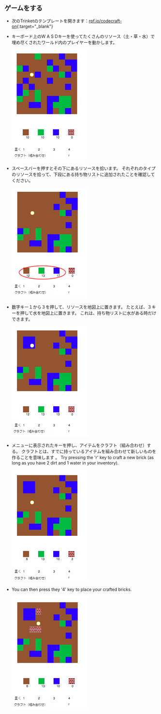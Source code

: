 ## ゲームをする

+ 次のTrinketのテンプレートを開きます：[rpf.io/codecraft-on](http://rpf.io/codecraft-on){:target="_blank"}

+ キーボード上のW A S Dキーを使ってたくさんのリソース（土・草・水）で埋め尽くされたワールド内のプレイヤーを動かします。
    
    ![スクリーンショット](images/craft-move.png)

+ スペースバーを押すとその下にあるリソースを拾います。 それぞれのタイプのリソースを拾って、下段にある持ち物リストに追加されたことを確認してください。
    
    ![スクリーンショット](images/craft-pickup.png)

+ 数字キー１から３を押して、リソースを地図上に置きます。 たとえば、３キーを押して水を地図上に置きます。 これは、持ち物リストに水がある時だけできます。
    
    ![スクリーンショット](images/craft-place-water.png)

+ メニューに表示されたキーを押し、アイテムをクラフト（組み合わせ）する。 クラフトとは、すでに持っているアイテムを組み合わせて新しいものを作ることを意味します 。 Try pressing the 'r' key to craft a new brick (as long as you have 2 dirt and 1 water in your inventory).
    
    ![screenshot](images/craft-craft-brick.png)

+ You can then press they '4' key to place your crafted bricks.
    
    ![screenshot](images/craft-place-brick.png)